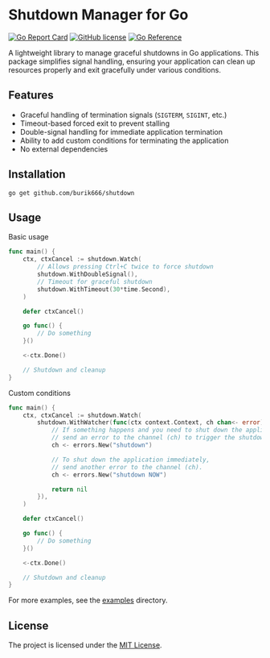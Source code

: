 # Shutdown Manager for Go

[![Go Report Card](https://goreportcard.com/badge/github.com/burik666/shutdown)](https://goreportcard.com/report/github.com/burik666/shutdown)
[![GitHub license](https://img.shields.io/github/license/burik666/shutdown.svg)](https://github.com/burik666/shutdown/blob/master/LICENSE)
[![Go Reference](https://pkg.go.dev/badge/github.com/burik666/shutdown.svg)](https://pkg.go.dev/github.com/burik666/shutdown)

A lightweight library to manage graceful shutdowns in Go applications.
This package simplifies signal handling, ensuring your application can clean up resources properly and exit gracefully under various conditions.

## Features

- Graceful handling of termination signals (`SIGTERM`, `SIGINT`, etc.)
- Timeout-based forced exit to prevent stalling
- Double-signal handling for immediate application termination
- Ability to add custom conditions for terminating the application
- No external dependencies

## Installation

    go get github.com/burik666/shutdown

## Usage

Basic usage

```go
func main() {
    ctx, ctxCancel := shutdown.Watch(
        // Allows pressing Ctrl+C twice to force shutdown
        shutdown.WithDoubleSignal(),
        // Timeout for graceful shutdown
        shutdown.WithTimeout(30*time.Second),
    )

    defer ctxCancel()

    go func() {
        // Do something
    }()

    <-ctx.Done()

    // Shutdown and cleanup
}
```

Custom conditions

```go
func main() {
    ctx, ctxCancel := shutdown.Watch(
        shutdown.WithWatcher(func(ctx context.Context, ch chan<- error) error {
            // If something happens and you need to shut down the application,
            // send an error to the channel (ch) to trigger the shutdown process.
            ch <- errors.New("shutdown")

            // To shut down the application immediately,
            // send another error to the channel (ch).
            ch <- errors.New("shutdown NOW")

            return nil
        }),
    )

    defer ctxCancel()

    go func() {
        // Do something
    }()

    <-ctx.Done()

    // Shutdown and cleanup
}
```

For more examples, see the [examples](examples) directory.

## License

The project is licensed under the [MIT License](LICENSE).
